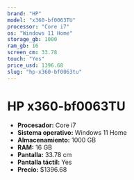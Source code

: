 ```yaml
---
brand: "HP"
model: "x360-bf0063TU"
processor: "Core i7"
os: "Windows 11 Home"
storage_gb: 1000
ram_gb: 16
screen_cm: 33.78
touch: "Yes"
price_usd: 1396.68
slug: "hp-x360-bf0063tu"
---
```


# HP x360-bf0063TU

- **Procesador:** Core i7
- **Sistema operativo:** Windows 11 Home
- **Almacenamiento:** 1000 GB
- **RAM:** 16 GB
- **Pantalla:** 33.78 cm
- **Pantalla táctil:** Yes
- **Precio:** $1396.68
